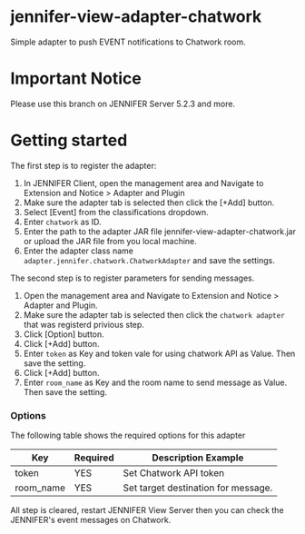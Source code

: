# jennifer-view-adapter-chatwork
Simple adapter to push EVENT notifications to Chatwork room.

# Important Notice

Please use this branch on JENNIFER Server 5.2.3 and more.

# Getting started

The first step is to register the adapter:

1. In JENNIFER Client, open the management area and Navigate to Extension and Notice > Adapter and Plugin
1. Make sure the adapter tab is selected then click the [+Add] button.
1. Select [Event] from the classifications dropdown.
1. Enter `chatwork` as ID.
1. Enter the path to the adapter JAR file jennifer-view-adapter-chatwork.jar or upload the JAR file from you local machine.
1. Enter the adapter class name `adapter.jennifer.chatwork.ChatworkAdapter` and save the settings.

The second step is to register parameters for sending messages.
1. Open the management area and Navigate to Extension and Notice > Adapter and Plugin.
1. Make sure the adapter tab is selected then click the `chatwork adapter` that was registerd privious step.
1. Click [Option] button.
1. Click [+Add] button.
1. Enter `token` as Key and token vale for using chatwork API as Value. Then save the setting.
1. Click [+Add] button.
1. Enter `room_name` as Key and the room name to send message as Value. Then save the setting.


### Options

The following table shows the required options for this adapter

| Key |	Required |	Description	Example |
| --- | --- | --- |
| token |	YES |	Set Chatwork API token |
| room_name |	YES | Set target destination for message. | 


All step is cleared, restart JENNIFER View Server then you can check the JENNIFER's event messages on Chatwork.
